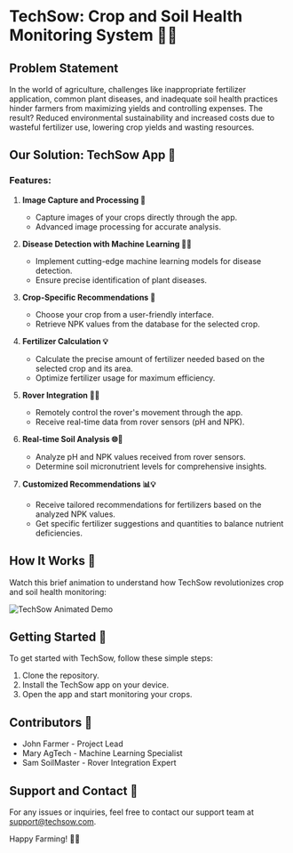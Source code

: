 # TechSow: Crop and Soil Health Monitoring System 🌱📱

## Problem Statement

In the world of agriculture, challenges like inappropriate fertilizer application, common plant diseases, and inadequate soil health practices hinder farmers from maximizing yields and controlling expenses. The result? Reduced environmental sustainability and increased costs due to wasteful fertilizer use, lowering crop yields and wasting resources.

## Our Solution: TechSow App 🚀

### Features:

1. **Image Capture and Processing 📸**
   - Capture images of your crops directly through the app.
   - Advanced image processing for accurate analysis.

2. **Disease Detection with Machine Learning 🤖🍃**
   - Implement cutting-edge machine learning models for disease detection.
   - Ensure precise identification of plant diseases.

3. **Crop-Specific Recommendations 🌾**
   - Choose your crop from a user-friendly interface.
   - Retrieve NPK values from the database for the selected crop.

4. **Fertilizer Calculation 💡**
   - Calculate the precise amount of fertilizer needed based on the selected crop and its area.
   - Optimize fertilizer usage for maximum efficiency.

5. **Rover Integration 🤖🌐**
   - Remotely control the rover's movement through the app.
   - Receive real-time data from rover sensors (pH and NPK).

6. **Real-time Soil Analysis 🌐🌱**
   - Analyze pH and NPK values received from rover sensors.
   - Determine soil micronutrient levels for comprehensive insights.

7. **Customized Recommendations 📊💡**
   - Receive tailored recommendations for fertilizers based on the analyzed NPK values.
   - Get specific fertilizer suggestions and quantities to balance nutrient deficiencies.

## How It Works 🔄

Watch this brief animation to understand how TechSow revolutionizes crop and soil health monitoring:

![TechSow Animated Demo](link_to_your_animation.gif)

## Getting Started 🚀

To get started with TechSow, follow these simple steps:

1. Clone the repository.
2. Install the TechSow app on your device.
3. Open the app and start monitoring your crops.

## Contributors 👥

- John Farmer - Project Lead
- Mary AgTech - Machine Learning Specialist
- Sam SoilMaster - Rover Integration Expert

## Support and Contact 🤝

For any issues or inquiries, feel free to contact our support team at support@techsow.com.

Happy Farming! 🌾🌞
